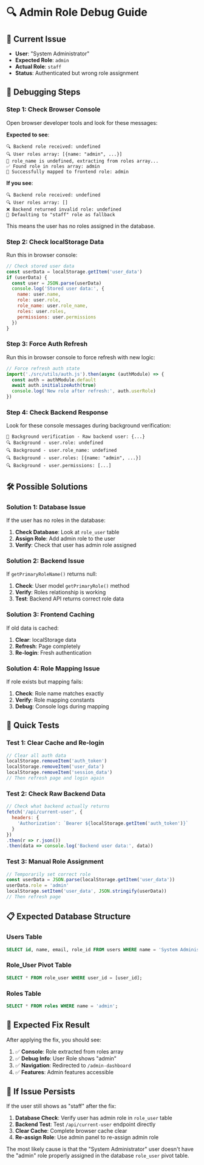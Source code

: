 # 🔍 **Admin Role Debug Guide**

## 🚨 **Current Issue**
- **User**: "System Administrator" 
- **Expected Role**: `admin`
- **Actual Role**: `staff`
- **Status**: Authenticated but wrong role assignment

## 🔧 **Debugging Steps**

### **Step 1: Check Browser Console**
Open browser developer tools and look for these messages:

**Expected to see**:
```
🔍 Backend role received: undefined
🔍 User roles array: [{name: "admin", ...}]
🔄 role_name is undefined, extracting from roles array...
✅ Found role in roles array: admin
🎯 Successfully mapped to frontend role: admin
```

**If you see**:
```
🔍 Backend role received: undefined
🔍 User roles array: []
❌ Backend returned invalid role: undefined
🔄 Defaulting to "staff" role as fallback
```

This means the user has no roles assigned in the database.

### **Step 2: Check localStorage Data**
Run this in browser console:
```javascript
// Check stored user data
const userData = localStorage.getItem('user_data')
if (userData) {
  const user = JSON.parse(userData)
  console.log('Stored user data:', {
    name: user.name,
    role: user.role,
    role_name: user.role_name,
    roles: user.roles,
    permissions: user.permissions
  })
}
```

### **Step 3: Force Auth Refresh**
Run this in browser console to force refresh with new logic:
```javascript
// Force refresh auth state
import('./src/utils/auth.js').then(async (authModule) => {
  const auth = authModule.default
  await auth.initializeAuth(true)
  console.log('New role after refresh:', auth.userRole)
})
```

### **Step 4: Check Backend Response**
Look for these console messages during background verification:
```
🔄 Background verification - Raw backend user: {...}
🔍 Background - user.role: undefined
🔍 Background - user.role_name: undefined  
🔍 Background - user.roles: [{name: "admin", ...}]
🔍 Background - user.permissions: [...]
```

## 🛠️ **Possible Solutions**

### **Solution 1: Database Issue**
If the user has no roles in the database:

1. **Check Database**: Look at `role_user` table
2. **Assign Role**: Add admin role to the user
3. **Verify**: Check that user has admin role assigned

### **Solution 2: Backend Issue**
If `getPrimaryRoleName()` returns null:

1. **Check**: User model `getPrimaryRole()` method
2. **Verify**: Roles relationship is working
3. **Test**: Backend API returns correct role data

### **Solution 3: Frontend Caching**
If old data is cached:

1. **Clear**: localStorage data
2. **Refresh**: Page completely
3. **Re-login**: Fresh authentication

### **Solution 4: Role Mapping Issue**
If role exists but mapping fails:

1. **Check**: Role name matches exactly
2. **Verify**: Role mapping constants
3. **Debug**: Console logs during mapping

## 🧪 **Quick Tests**

### **Test 1: Clear Cache and Re-login**
```javascript
// Clear all auth data
localStorage.removeItem('auth_token')
localStorage.removeItem('user_data') 
localStorage.removeItem('session_data')
// Then refresh page and login again
```

### **Test 2: Check Raw Backend Data**
```javascript
// Check what backend actually returns
fetch('/api/current-user', {
  headers: {
    'Authorization': `Bearer ${localStorage.getItem('auth_token')}`
  }
})
.then(r => r.json())
.then(data => console.log('Backend user data:', data))
```

### **Test 3: Manual Role Assignment**
```javascript
// Temporarily set correct role
const userData = JSON.parse(localStorage.getItem('user_data'))
userData.role = 'admin'
localStorage.setItem('user_data', JSON.stringify(userData))
// Then refresh page
```

## 📋 **Expected Database Structure**

### **Users Table**
```sql
SELECT id, name, email, role_id FROM users WHERE name = 'System Administrator';
```

### **Role_User Pivot Table**
```sql
SELECT * FROM role_user WHERE user_id = [user_id];
```

### **Roles Table**
```sql
SELECT * FROM roles WHERE name = 'admin';
```

## 🎯 **Expected Fix Result**

After applying the fix, you should see:

1. ✅ **Console**: Role extracted from roles array
2. ✅ **Debug Info**: User Role shows "admin" 
3. ✅ **Navigation**: Redirected to `/admin-dashboard`
4. ✅ **Features**: Admin features accessible

## 🚨 **If Issue Persists**

If the user still shows as "staff" after the fix:

1. **Database Check**: Verify user has admin role in `role_user` table
2. **Backend Test**: Test `/api/current-user` endpoint directly
3. **Clear Cache**: Complete browser cache clear
4. **Re-assign Role**: Use admin panel to re-assign admin role

The most likely cause is that the "System Administrator" user doesn't have the "admin" role properly assigned in the database `role_user` pivot table.